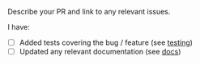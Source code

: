 Describe your PR and link to any relevant issues.

I have:
 - [ ] Added tests covering the bug / feature (see [testing](https://github.com/siongleng89/gqlgen/blob/master/TESTING.md))
 - [ ] Updated any relevant documentation (see [docs](https://github.com/siongleng89/gqlgen/tree/master/docs/content))
